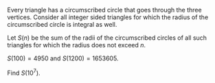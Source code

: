 Every triangle has a circumscribed circle that goes through the three vertices.
Consider all integer sided triangles for which the radius of the circumscribed circle is integral as well.


Let $S(n)$ be the sum of the radii of the circumscribed circles of all such triangles for which the radius does not exceed $n$.

$S(100)=4950$ and $S(1200)=1653605$.


Find $S(10^7)$.